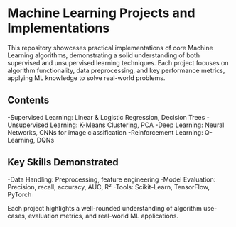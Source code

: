 # **Machine Learning Projects and Implementations**
This repository showcases practical implementations of core Machine Learning algorithms, demonstrating a solid understanding of both supervised and unsupervised learning techniques. Each project focuses on algorithm functionality, data preprocessing, and key performance metrics, applying ML knowledge to solve real-world problems.

## **Contents**
-Supervised Learning: Linear & Logistic Regression, Decision Trees
-Unsupervised Learning: K-Means Clustering, PCA
-Deep Learning: Neural Networks, CNNs for image classification
-Reinforcement Learning: Q-Learning, DQNs

## **Key Skills Demonstrated**
-Data Handling: Preprocessing, feature engineering
-Model Evaluation: Precision, recall, accuracy, AUC, R²
-Tools: Scikit-Learn, TensorFlow, PyTorch

Each project highlights a well-rounded understanding of algorithm use-cases, evaluation metrics, and real-world ML applications.
